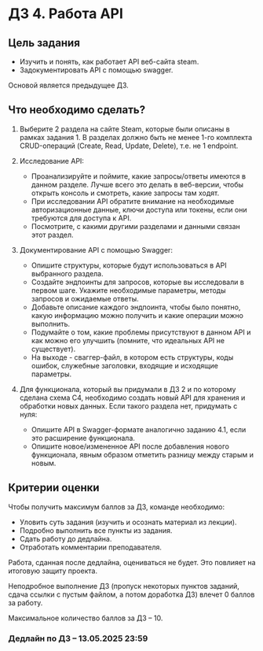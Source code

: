 # ДЗ 4. Работа API

## Цель задания

- Изучить и понять, как работает API веб-сайта steam.
- Задокументировать API с помощью swagger.

Основой является предыдущее ДЗ.

## Что необходимо сделать?

1. Выберите 2 раздела на сайте Steam, которые были описаны в рамках задания 1. В разделах должно быть не менее 1-го комплекта CRUD-операций (Create, Read, Update, Delete), т.е. не 1 endpoint.

2. Исследование API:

   - Проанализируйте и поймите, какие запросы/ответы имеются в данном разделе. Лучше всего это делать в веб-версии, чтобы открыть консоль и смотреть, какие запросы там ходят.
   - При исследовании API обратите внимание на необходимые авторизационные данные, ключи доступа или токены, если они требуются для доступа к API.
   - Посмотрите, с какими другими разделами и данными связан этот раздел.

3. Документирование API с помощью Swagger:

   - Опишите структуры, которые будут использоваться в API выбранного раздела.
   - Создайте эндпоинты для запросов, которые вы исследовали в первом шаге. Укажите необходимые параметры, методы запросов и ожидаемые ответы.
   - Добавьте описание каждого эндпоинта, чтобы было понятно, какую информацию можно получить и какие операции можно выполнить.
   - Подумайте о том, какие проблемы присутствуют в данном API и как можно его улучшить (помните, что идеальных API не существует).
   - На выходе - сваггер-файл, в котором есть структуры, коды ошибок, служебные заголовки, входящие и исходящие параметры.

4. Для функционала, который вы придумали в ДЗ 2 и по которому сделана схема С4, необходимо создать новый API для хранения и обработки новых данных. Если такого раздела нет, придумать с нуля:

   - Опишите API в Swagger-формате аналогично заданию 4.1, если это расширение функционала.
   - Опишите новое/измененное API после добавления нового функционала, явным образом отметить разницу между старым и новым.

## Критерии оценки

Чтобы получить максимум баллов за ДЗ, команде необходимо:

- Уловить суть задания (изучить и осознать материал из лекции).
- Подробно выполнить все пункты из задания.
- Сдать работу до дедлайна.
- Отработать комментарии преподавателя.

Работа, сданная после дедлайна, оцениваться не будет. Это повлияет на итоговую защиту проекта.

Неподробное выполнение ДЗ (пропуск некоторых пунктов заданий, сдача ссылки с пустым файлом, а потом доработка ДЗ) влечет 0 баллов за работу.

Максимальное количество баллов за ДЗ – 10.

### Дедлайн по ДЗ – 13.05.2025 23:59
